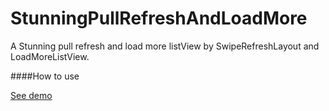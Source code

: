 StunningPullRefreshAndLoadMore
==============================

A Stunning pull refresh and load more listView by SwipeRefreshLayout and LoadMoreListView.

####How to use

<a href="http://cloay.com/blog/2014/07/23/li-yong-swiperefreshlayouthe-loadmorelistviewshi-xian-xia-la-shua-xin-he-shang-la-jia-zai-geng-duo/">See demo</a>

